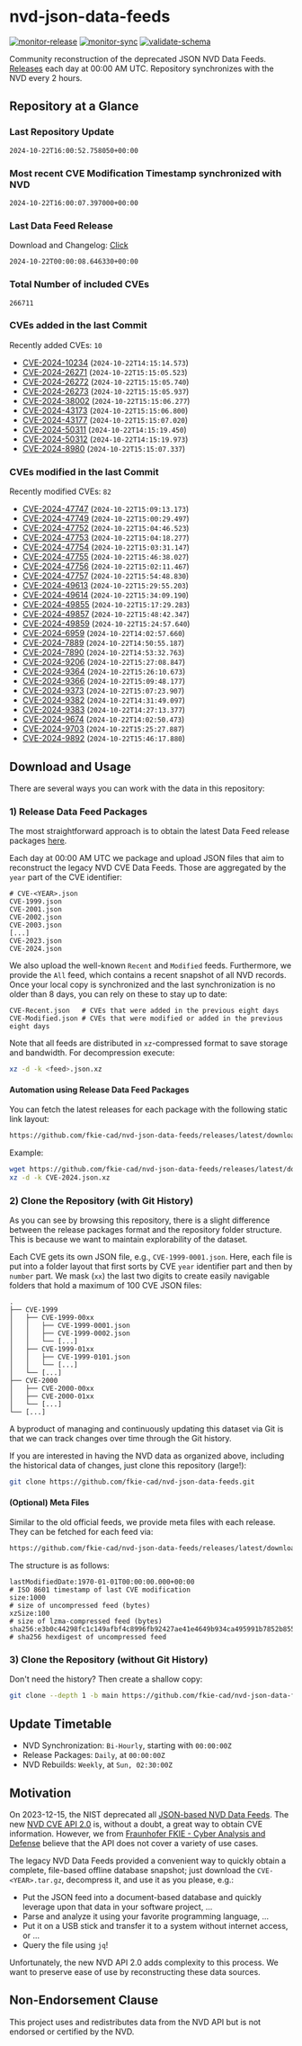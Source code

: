 # nvd-json-data-feeds

[![monitor-release](https://github.com/fkie-cad/nvd-json-data-feeds/actions/workflows/monitor_release.yml/badge.svg)](https://github.com/fkie-cad/nvd-json-data-feeds/actions/workflows/monitor_release.yml)
[![monitor-sync](https://github.com/fkie-cad/nvd-json-data-feeds/actions/workflows/monitor_sync.yml/badge.svg)](https://github.com/fkie-cad/nvd-json-data-feeds/actions/workflows/monitor_sync.yml)
[![validate-schema](https://github.com/fkie-cad/nvd-json-data-feeds/actions/workflows/validate_schema.yml/badge.svg)](https://github.com/fkie-cad/nvd-json-data-feeds/actions/workflows/validate_schema.yml)

Community reconstruction of the deprecated JSON NVD Data Feeds.
[Releases](https://github.com/fkie-cad/nvd-json-data-feeds/releases/latest) each day at 00:00 AM UTC.
Repository synchronizes with the NVD every 2 hours.

## Repository at a Glance

### Last Repository Update

```plain
2024-10-22T16:00:52.758050+00:00
```

### Most recent CVE Modification Timestamp synchronized with NVD

```plain
2024-10-22T16:00:07.397000+00:00
```

### Last Data Feed Release

Download and Changelog: [Click](https://github.com/fkie-cad/nvd-json-data-feeds/releases/latest)

```plain
2024-10-22T00:00:08.646330+00:00
```

### Total Number of included CVEs

```plain
266711
```

### CVEs added in the last Commit

Recently added CVEs: `10`

- [CVE-2024-10234](CVE-2024/CVE-2024-102xx/CVE-2024-10234.json) (`2024-10-22T14:15:14.573`)
- [CVE-2024-26271](CVE-2024/CVE-2024-262xx/CVE-2024-26271.json) (`2024-10-22T15:15:05.523`)
- [CVE-2024-26272](CVE-2024/CVE-2024-262xx/CVE-2024-26272.json) (`2024-10-22T15:15:05.740`)
- [CVE-2024-26273](CVE-2024/CVE-2024-262xx/CVE-2024-26273.json) (`2024-10-22T15:15:05.937`)
- [CVE-2024-38002](CVE-2024/CVE-2024-380xx/CVE-2024-38002.json) (`2024-10-22T15:15:06.277`)
- [CVE-2024-43173](CVE-2024/CVE-2024-431xx/CVE-2024-43173.json) (`2024-10-22T15:15:06.800`)
- [CVE-2024-43177](CVE-2024/CVE-2024-431xx/CVE-2024-43177.json) (`2024-10-22T15:15:07.020`)
- [CVE-2024-50311](CVE-2024/CVE-2024-503xx/CVE-2024-50311.json) (`2024-10-22T14:15:19.450`)
- [CVE-2024-50312](CVE-2024/CVE-2024-503xx/CVE-2024-50312.json) (`2024-10-22T14:15:19.973`)
- [CVE-2024-8980](CVE-2024/CVE-2024-89xx/CVE-2024-8980.json) (`2024-10-22T15:15:07.337`)


### CVEs modified in the last Commit

Recently modified CVEs: `82`

- [CVE-2024-47747](CVE-2024/CVE-2024-477xx/CVE-2024-47747.json) (`2024-10-22T15:09:13.173`)
- [CVE-2024-47749](CVE-2024/CVE-2024-477xx/CVE-2024-47749.json) (`2024-10-22T15:00:29.497`)
- [CVE-2024-47752](CVE-2024/CVE-2024-477xx/CVE-2024-47752.json) (`2024-10-22T15:04:46.523`)
- [CVE-2024-47753](CVE-2024/CVE-2024-477xx/CVE-2024-47753.json) (`2024-10-22T15:04:18.277`)
- [CVE-2024-47754](CVE-2024/CVE-2024-477xx/CVE-2024-47754.json) (`2024-10-22T15:03:31.147`)
- [CVE-2024-47755](CVE-2024/CVE-2024-477xx/CVE-2024-47755.json) (`2024-10-22T15:46:38.027`)
- [CVE-2024-47756](CVE-2024/CVE-2024-477xx/CVE-2024-47756.json) (`2024-10-22T15:02:11.467`)
- [CVE-2024-47757](CVE-2024/CVE-2024-477xx/CVE-2024-47757.json) (`2024-10-22T15:54:48.830`)
- [CVE-2024-49613](CVE-2024/CVE-2024-496xx/CVE-2024-49613.json) (`2024-10-22T15:29:55.203`)
- [CVE-2024-49614](CVE-2024/CVE-2024-496xx/CVE-2024-49614.json) (`2024-10-22T15:34:09.190`)
- [CVE-2024-49855](CVE-2024/CVE-2024-498xx/CVE-2024-49855.json) (`2024-10-22T15:17:29.283`)
- [CVE-2024-49857](CVE-2024/CVE-2024-498xx/CVE-2024-49857.json) (`2024-10-22T15:48:42.347`)
- [CVE-2024-49859](CVE-2024/CVE-2024-498xx/CVE-2024-49859.json) (`2024-10-22T15:24:57.640`)
- [CVE-2024-6959](CVE-2024/CVE-2024-69xx/CVE-2024-6959.json) (`2024-10-22T14:02:57.660`)
- [CVE-2024-7889](CVE-2024/CVE-2024-78xx/CVE-2024-7889.json) (`2024-10-22T14:50:55.187`)
- [CVE-2024-7890](CVE-2024/CVE-2024-78xx/CVE-2024-7890.json) (`2024-10-22T14:53:32.763`)
- [CVE-2024-9206](CVE-2024/CVE-2024-92xx/CVE-2024-9206.json) (`2024-10-22T15:27:08.847`)
- [CVE-2024-9364](CVE-2024/CVE-2024-93xx/CVE-2024-9364.json) (`2024-10-22T15:26:10.673`)
- [CVE-2024-9366](CVE-2024/CVE-2024-93xx/CVE-2024-9366.json) (`2024-10-22T15:09:48.177`)
- [CVE-2024-9373](CVE-2024/CVE-2024-93xx/CVE-2024-9373.json) (`2024-10-22T15:07:23.907`)
- [CVE-2024-9382](CVE-2024/CVE-2024-93xx/CVE-2024-9382.json) (`2024-10-22T14:31:49.097`)
- [CVE-2024-9383](CVE-2024/CVE-2024-93xx/CVE-2024-9383.json) (`2024-10-22T14:27:13.377`)
- [CVE-2024-9674](CVE-2024/CVE-2024-96xx/CVE-2024-9674.json) (`2024-10-22T14:02:50.473`)
- [CVE-2024-9703](CVE-2024/CVE-2024-97xx/CVE-2024-9703.json) (`2024-10-22T15:25:27.887`)
- [CVE-2024-9892](CVE-2024/CVE-2024-98xx/CVE-2024-9892.json) (`2024-10-22T15:46:17.880`)


## Download and Usage

There are several ways you can work with the data in this repository:

### 1) Release Data Feed Packages

The most straightforward approach is to obtain the latest Data Feed release packages [here](https://github.com/fkie-cad/nvd-json-data-feeds/releases/latest).

Each day at 00:00 AM UTC we package and upload JSON files that aim to reconstruct the legacy NVD CVE Data Feeds.
Those are aggregated by the `year` part of the CVE identifier:

```
# CVE-<YEAR>.json
CVE-1999.json
CVE-2001.json
CVE-2002.json
CVE-2003.json
[...]
CVE-2023.json
CVE-2024.json
```

We also upload the well-known `Recent` and `Modified` feeds.
Furthermore, we provide the `All` feed, which contains a recent snapshot of all NVD records.
Once your local copy is synchronized and the last synchronization is no older than 8 days, you can rely on these to stay up to date:

```plain
CVE-Recent.json   # CVEs that were added in the previous eight days
CVE-Modified.json # CVEs that were modified or added in the previous eight days
```

Note that all feeds are distributed in `xz`-compressed format to save storage and bandwidth.
For decompression execute:

```sh
xz -d -k <feed>.json.xz
```

#### Automation using Release Data Feed Packages

You can fetch the latest releases for each package with the following static link layout:

```sh
https://github.com/fkie-cad/nvd-json-data-feeds/releases/latest/download/CVE-<YEAR>.json.xz
```

Example:

```sh
wget https://github.com/fkie-cad/nvd-json-data-feeds/releases/latest/download/CVE-2024.json.xz
xz -d -k CVE-2024.json.xz
```

### 2) Clone the Repository (with Git History)

As you can see by browsing this repository, there is a slight difference between the release packages format and the repository folder structure.
This is because we want to maintain explorability of the dataset.

Each CVE gets its own JSON file, e.g., `CVE-1999-0001.json`.
Here, each file is put into a folder layout that first sorts by CVE `year` identifier part and then by `number` part.
We mask (`xx`) the last two digits to create easily navigable folders that hold a maximum of 100 CVE JSON files:

```plain
.
├── CVE-1999
│   ├── CVE-1999-00xx
│   │   ├── CVE-1999-0001.json
│   │   ├── CVE-1999-0002.json
│   │   └── [...]
│   ├── CVE-1999-01xx
│   │   ├── CVE-1999-0101.json
│   │   └── [...]
│   └── [...]
├── CVE-2000
│   ├── CVE-2000-00xx
│   ├── CVE-2000-01xx
│   └── [...]
└── [...]
```

A byproduct of managing and continuously updating this dataset via Git is that we can track changes over time through the Git history.

If you are interested in having the NVD data as organized above, including the historical data of changes, just clone this repository (large!):

```sh
git clone https://github.com/fkie-cad/nvd-json-data-feeds.git
```

#### (Optional) Meta Files

Similar to the old official feeds, we provide meta files with each release. They can be fetched for each feed via:

```sh
https://github.com/fkie-cad/nvd-json-data-feeds/releases/latest/download/CVE-<YEAR>.meta
```

The structure is as follows:

```plain
lastModifiedDate:1970-01-01T00:00:00.000+00:00                          # ISO 8601 timestamp of last CVE modification
size:1000                                                               # size of uncompressed feed (bytes)
xzSize:100                                                              # size of lzma-compressed feed (bytes)
sha256:e3b0c44298fc1c149afbf4c8996fb92427ae41e4649b934ca495991b7852b855 # sha256 hexdigest of uncompressed feed
```

### 3) Clone the Repository (without Git History)

Don't need the history? Then create a shallow copy:

```sh
git clone --depth 1 -b main https://github.com/fkie-cad/nvd-json-data-feeds.git
```


## Update Timetable

* NVD Synchronization: `Bi-Hourly`, starting with `00:00:00Z`
* Release Packages: `Daily`, at `00:00:00Z`
* NVD Rebuilds: `Weekly`, at `Sun, 02:30:00Z`


## Motivation

On 2023-12-15, the NIST deprecated all [JSON-based NVD Data Feeds](https://nvd.nist.gov/vuln/data-feeds#divRetirementBanner-1).
The new [NVD CVE API 2.0](https://nvd.nist.gov/developers/vulnerabilities) is, without a doubt, a great way to obtain CVE information.
However, we from [Fraunhofer FKIE - Cyber Analysis and Defense](https://www.fkie.fraunhofer.de/en/departments/cad.html) believe that the API does not cover a variety of use cases.

The legacy NVD Data Feeds provided a convenient way to quickly obtain a complete, file-based offline database snapshot; just download the `CVE-<YEAR>.tar.gz`, decompress it, and use it as you please, e.g.:

- Put the JSON feed into a document-based database and quickly leverage upon that data in your software project, ...
- Parse and analyze it using your favorite programming language, ...
- Put it on a USB stick and transfer it to a system without internet access, or ...
- Query the file using `jq`!

Unfortunately, the new NVD API 2.0 adds complexity to this process.
We want to preserve ease of use by reconstructing these data sources.

## Non-Endorsement Clause

This project uses and redistributes data from the NVD API but is not endorsed or certified by the NVD.